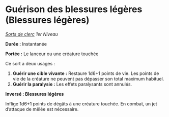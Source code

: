 # Guérison des blessures légères (Blessures légères)


*[Sorts de clerc](../Sorts_de_clerc.md) 1er Niveau*

**Durée :** Instantanée

**Portée :** Le lanceur ou une créature touchée

Ce sort a deux usages :

1.  **Guérir une cible vivante :** Restaure 1d6+1 points de vie. Les
    points de vie de la créature ne peuvent pas dépasser son total
    maximum habituel.
2.  **Guérir la paralysie :** Les effets paralysants sont annulés.

**Inversé : Blessures légères**

Inflige 1d6+1 points de dégâts à une créature touchée. En combat, un jet
d’attaque de mêlée est nécessaire.